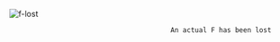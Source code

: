 ![f-lost](https://github.com/user-attachments/assets/23bbf6e3-4267-42e3-b704-aba84820d84d)


                                            An actual F has been lost


